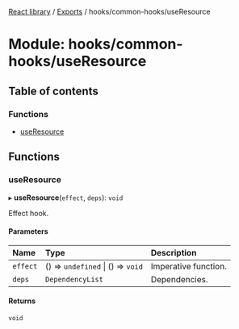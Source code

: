[React library](../index.md) / [Exports](../modules.md) / hooks/common-hooks/useResource

# Module: hooks/common-hooks/useResource

## Table of contents

### Functions

- [useResource](hooks_common_hooks_useResource.md#useresource)

## Functions

### useResource

▸ **useResource**(`effect`, `deps`): `void`

Effect hook.

#### Parameters

| Name | Type | Description |
| :------ | :------ | :------ |
| `effect` | () => `undefined` \| () => `void` | Imperative function. |
| `deps` | `DependencyList` | Dependencies. |

#### Returns

`void`
